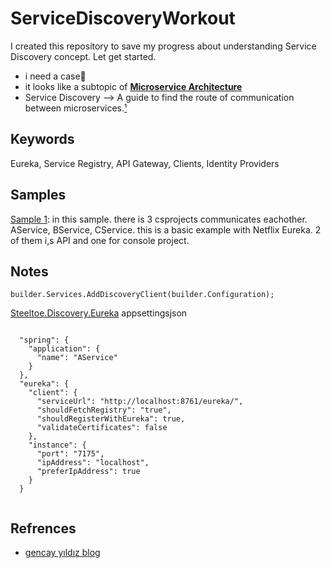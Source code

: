# ServiceDiscoveryWorkout
I created this repository to save my progress about understanding Service Discovery concept. Let get started.

- i need a case📌
- it looks like a subtopic of **[Microservice Architecture](https://www.edureka.co/blog/interview-questions/microservices-interview-questions/#workingofmicroservices)**
- Service Discovery –> A guide to find the route of communication between microservices.[¹][1]
## Keywords
Eureka, Service Registry, API Gateway, Clients, Identity Providers
## Samples
[Sample 1](Samples/yildiz.md): in this sample. there is 3 csprojects communicates eachother. AService, BService, CService. this is a basic example with Netflix Eureka. 2 of them i,s API and one for console project. 

<!-- TODO: Commit -->
<!-- TODO: research new example -->

## Notes
`builder.Services.AddDiscoveryClient(builder.Configuration);`

[Steeltoe.Discovery.Eureka](https://www.nuget.org/packages/Steeltoe.Discovery.Eureka/)
appsettingsjson
```

  "spring": {
    "application": {
      "name": "AService"
    }
  },
  "eureka": {
    "client": {
      "serviceUrl": "http://localhost:8761/eureka/",
      "shouldFetchRegistry": "true",
      "shouldRegisterWithEureka": true,
      "validateCertificates": false
    },
    "instance": {
      "port": "7175",
      "ipAddress": "localhost",
      "preferIpAddress": true
    }
  }
  
  ```

## Refrences
- [gencay yıldız blog](https://www.gencayyildiz.com/blog/netflix-eureka-server-ile-service-discovery/)

[1]: https://www.edureka.co/blog/interview-questions/microservices-interview-questions/#workingofmicroservices:~:text=Service%20Discovery%C2%A0%E2%80%93%20A%20guide%20to%20find%20the%20route%20of%20communication%20between%20microservices "tanım"